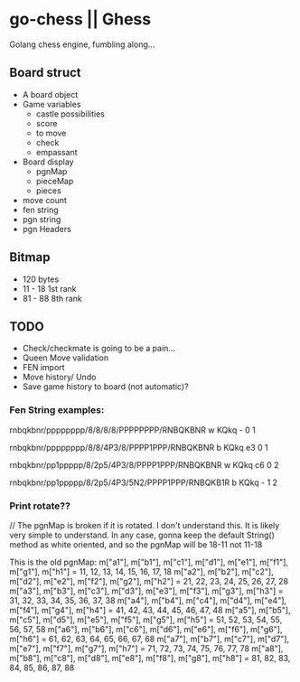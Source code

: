 # go-chess || Ghess
Golang chess engine, fumbling along...

## Board struct
- A board object
- Game variables
  * castle possibilities
  * score
  * to move
  * check
  * empassant
- Board display
  * pgnMap
  * pieceMap
  * pieces
- move count
- fen string
- pgn string
- pgn Headers

## Bitmap
- 120 bytes
- 11 - 18 1st rank
- 81 - 88 8th rank

## TODO
- Check/checkmate is going to be a pain...
- Queen Move validation
- FEN import
- Move history/ Undo
- Save game history to board (not automatic)?

### Fen String examples:

rnbqkbnr/pppppppp/8/8/8/8/PPPPPPPP/RNBQKBNR w KQkq - 0 1

rnbqkbnr/pppppppp/8/8/4P3/8/PPPP1PPP/RNBQKBNR b KQkq e3 0 1

rnbqkbnr/pp1ppppp/8/2p5/4P3/8/PPPP1PPP/RNBQKBNR w KQkq c6 0 2

rnbqkbnr/pp1ppppp/8/2p5/4P3/5N2/PPPP1PPP/RNBQKB1R b KQkq - 1 2

### Print rotate??
// The pgnMap is broken if it is rotated. I don't understand this. It is likely very simple to understand. In any case, gonna keep the default String() method as white oriented, and so the pgnMap will be 18-11 not 11-18

This is the old pgnMap:
	m["a1"], m["b1"], m["c1"], m["d1"], m["e1"], m["f1"], m["g1"], m["h1"] = 11, 12, 13, 14, 15, 16, 17, 18
	m["a2"], m["b2"], m["c2"], m["d2"], m["e2"], m["f2"], m["g2"], m["h2"] = 21, 22, 23, 24, 25, 26, 27, 28
	m["a3"], m["b3"], m["c3"], m["d3"], m["e3"], m["f3"], m["g3"], m["h3"] = 31, 32, 33, 34, 35, 36, 37, 38
	m["a4"], m["b4"], m["c4"], m["d4"], m["e4"], m["f4"], m["g4"], m["h4"] = 41, 42, 43, 44, 45, 46, 47, 48
	m["a5"], m["b5"], m["c5"], m["d5"], m["e5"], m["f5"], m["g5"], m["h5"] = 51, 52, 53, 54, 55, 56, 57, 58
	m["a6"], m["b6"], m["c6"], m["d6"], m["e6"], m["f6"], m["g6"], m["h6"] = 61, 62, 63, 64, 65, 66, 67, 68
	m["a7"], m["b7"], m["c7"], m["d7"], m["e7"], m["f7"], m["g7"], m["h7"] = 71, 72, 73, 74, 75, 76, 77, 78
	m["a8"], m["b8"], m["c8"], m["d8"], m["e8"], m["f8"], m["g8"], m["h8"] = 81, 82, 83, 84, 85, 86, 87, 88

